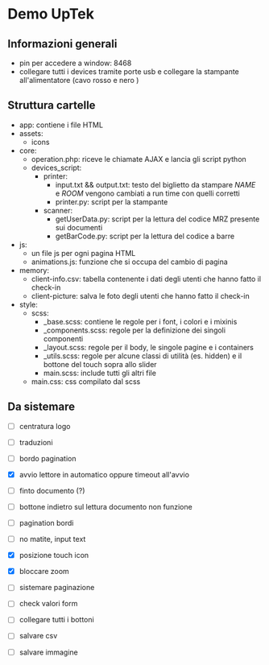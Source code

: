 # Demo UpTek

## Informazioni generali
- pin per accedere a window: 8468
- collegare tutti i devices tramite porte usb e collegare la stampante all'alimentatore (cavo rosso e nero )

## Struttura cartelle
- app: contiene i file HTML
- assets:
  - icons
- core:
  - operation.php: riceve le chiamate AJAX e lancia gli script python
  - devices_script:
    - printer:
      - input.txt && output.txt: testo del biglietto da stampare $NAME$ e $ROOM$ vengono cambiati a run time con quelli corretti
      - printer.py: script per la stampante
    - scanner:
      - getUserData.py: script per la lettura del codice MRZ presente sui documenti
      - getBarCode.py: script per la lettura del codice a barre
- js:
  - un file js per ogni pagina HTML
  - animations.js: funzione che si occupa del cambio di pagina
- memory:
  - client-info.csv: tabella contenente i dati degli utenti che hanno fatto il check-in
  - client-picture: salva le foto degli utenti che hanno fatto il check-in
- style:
  - scss:
    - _base.scss: contiene le regole per i font, i colori e i mixinis
    - _components.scss: regole per la definizione dei singoli componenti
    - _layout.scss: regole per il body, le singole pagine e i containers
    - _utils.scss: regole per alcune classi di utilità (es. hidden) e il bottone del touch sopra allo slider
    - main.scss: include tutti gli altri file
  - main.css: css compilato dal scss
  
## Da sistemare

- [ ] centratura logo
- [ ] traduzioni
- [ ] bordo pagination
- [x] avvio lettore in automatico oppure timeout all'avvio
- [ ] finto documento (?)
- [ ] bottone indietro sul lettura documento non funzione
- [ ] pagination bordi
- [ ] no matite, input text
- [x] posizione touch icon 
- [x] bloccare zoom

- [ ] sistemare paginazione
- [ ] check valori form
- [ ] collegare tutti i bottoni
- [ ] salvare csv
- [ ] salvare immagine